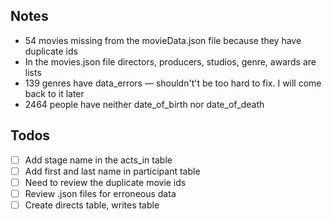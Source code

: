 ## Notes

- 54 movies missing from the movieData.json file because 
they have duplicate ids
- In the movies.json file directors, producers, studios, genre, awards are lists
- 139 genres have data_errors &mdash; shouldn't't be too hard to fix. I will come back to it later
- 2464 people have neither date_of_birth nor date_of_death

## Todos
- [ ] Add stage name in the acts_in table
- [ ] Add first and last name in participant table
- [ ] Need to review the duplicate movie ids
- [ ] Review .json files for erroneous data
- [ ] Create directs table, writes table